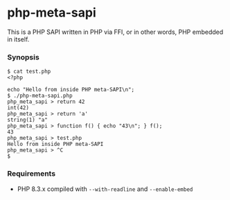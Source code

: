 # php-meta-sapi

This is a PHP SAPI written in PHP via FFI, or in other words, PHP embedded in itself.

### Synopsis

    $ cat test.php
    <?php

    echo "Hello from inside PHP meta-SAPI\n";
    $ ./php-meta-sapi.php
    php_meta_sapi > return 42
    int(42)
    php_meta_sapi > return 'a'
    string(1) "a"
    php_meta_sapi > function f() { echo "43\n"; } f();
    43
    php_meta_sapi > test.php
    Hello from inside PHP meta-SAPI
    php_meta_sapi > ^C
    $

### Requirements

* PHP 8.3.x compiled with `--with-readline` and `--enable-embed`
